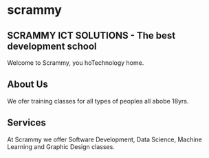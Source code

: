# scrammy
## SCRAMMY ICT SOLUTIONS - The best development school
Welcome to Scrammy, you hoTechnology home.

## About Us
We ofer training classes for all types of peoplea all abobe 18yrs.

## Services 
At Scrammy we offer Software Development, Data Science, Machine Learning and Graphic Design classes.